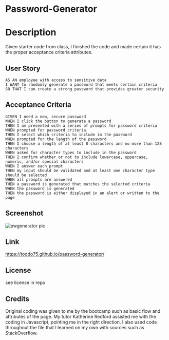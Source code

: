 # Password-Generator

# Description

Given starter code from class, I finished the code and made certain it has the proper acceptance criteria 
attributes. 

## User Story

```
AS AN employee with access to sensitive data
I WANT to randomly generate a password that meets certain criteria
SO THAT I can create a strong password that provides greater security

```


## Acceptance Criteria

```
GIVEN I need a new, secure password
WHEN I click the button to generate a password
THEN I am presented with a series of prompts for password criteria
WHEN prompted for password criteria
THEN I select which criteria to include in the password
WHEN prompted for the length of the password
THEN I choose a length of at least 8 characters and no more than 128 characters
WHEN asked for character types to include in the password
THEN I confirm whether or not to include lowercase, uppercase, numeric, and/or special characters
WHEN I answer each prompt
THEN my input should be validated and at least one character type should be selected
WHEN all prompts are answered
THEN a password is generated that matches the selected criteria
WHEN the password is generated
THEN the password is either displayed in an alert or written to the page

```

## Screenshot
![pwgenerator pic](https://github.com/toddo75/password-generator/assets/139024688/3cc1716e-7321-4128-ada0-81282511599f)

## Link

https://toddo75.github.io/password-generator/

## License

see license in repo

## Credits

Original coding was given to me by the bootcamp such as basic flow and attributes of the page.  My tutor Katherine Redford assisted me with the coding in 
Javascript, pointing me in the right direction.  I also used code throughout the file that I learned on my own
with sources such as StackOverflow.

